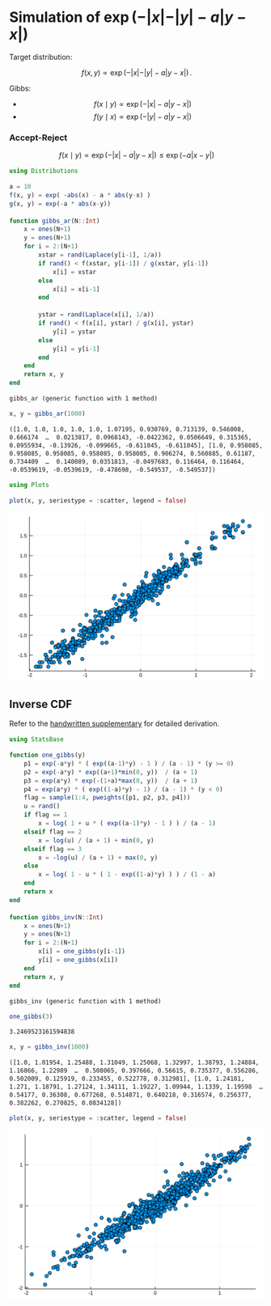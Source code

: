 
# Simulation of $\exp(-\vert x\vert -\vert y\vert - a\vert y-x\vert)$

Target distribution:

$$
f(x, y)\propto \exp(-\vert x\vert -\vert y\vert - a\vert y-x\vert)\,.
$$

Gibbs: 

- $$f(x\mid y)\propto \exp(-\vert x\vert - a\vert y-x\vert)$$
- $$f(y\mid x)\propto \exp(-\vert y\vert - a\vert y-x\vert)$$

### Accept-Reject

$$
f(x\mid y)\propto \exp(-\vert x\vert - a\vert y-x\vert)\le \exp(-a\vert x - y\vert)
$$


```julia
using Distributions
```


```julia
a = 10
f(x, y) = exp( -abs(x) - a * abs(y-x) )
g(x, y) = exp(-a * abs(x-y))

function gibbs_ar(N::Int)
    x = ones(N+1)
    y = ones(N+1)
    for i = 2:(N+1)
        xstar = rand(Laplace(y[i-1], 1/a))
        if rand() < f(xstar, y[i-1]) / g(xstar, y[i-1])
            x[i] = xstar
        else
            x[i] = x[i-1]
        end
        
        ystar = rand(Laplace(x[i], 1/a))
        if rand() < f(x[i], ystar) / g(x[i], ystar)
            y[i] = ystar
        else
            y[i] = y[i-1]
        end
    end
    return x, y
end
```




    gibbs_ar (generic function with 1 method)




```julia
x, y = gibbs_ar(1000)
```




    ([1.0, 1.0, 1.0, 1.0, 1.0, 1.07195, 0.930769, 0.713139, 0.546008, 0.666174  …  0.0213817, 0.0968143, -0.0422362, 0.0506649, 0.315365, 0.0955934, -0.13926, -0.099665, -0.611045, -0.611045], [1.0, 0.958085, 0.958085, 0.958085, 0.958085, 0.958085, 0.906274, 0.560885, 0.61187, 0.734409  …  0.140089, 0.0351813, -0.0497683, 0.116464, 0.116464, -0.0539619, -0.0539619, -0.478698, -0.549537, -0.549537])




```julia
using Plots
```


```julia
plot(x, y, seriestype = :scatter, legend = false)
```




![svg](output_6_0.svg)



## Inverse CDF

Refer to the [handwritten supplementary](Derivation-Exp-Abs-xy.pdf) for detailed derivation.


```julia
using StatsBase
```


```julia
function one_gibbs(y)
    p1 = exp(-a*y) * ( exp((a-1)*y) - 1 ) / (a - 1) * (y >= 0)
    p2 = exp(-a*y) * exp((a+1)*min(0, y))  / (a + 1)
    p3 = exp(a*y) * exp(-(1+a)*max(0, y))  / (a + 1)
    p4 = exp(a*y) * ( exp((1-a)*y) - 1) / (a - 1) * (y < 0)
    flag = sample(1:4, pweights([p1, p2, p3, p4]))
    u = rand()
    if flag == 1
        x = log( 1 + u * ( exp((a-1)*y) - 1 ) ) / (a - 1)
    elseif flag == 2
        x = log(u) / (a + 1) + min(0, y)
    elseif flag == 3
        x = -log(u) / (a + 1) + max(0, y)
    else
        x = log( 1 - u * ( 1 - exp((1-a)*y) ) ) / (1 - a)
    end
    return x
end

function gibbs_inv(N::Int)
    x = ones(N+1)
    y = ones(N+1)
    for i = 2:(N+1)
        x[i] = one_gibbs(y[i-1])
        y[i] = one_gibbs(x[i])
    end
    return x, y
end
```




    gibbs_inv (generic function with 1 method)




```julia
one_gibbs(3)
```




    3.2469523161594838




```julia
x, y = gibbs_inv(1000)
```




    ([1.0, 1.01954, 1.25488, 1.31049, 1.25068, 1.32997, 1.38793, 1.24884, 1.16866, 1.22989  …  0.508065, 0.397666, 0.56615, 0.735377, 0.556286, 0.502009, 0.125919, 0.233455, 0.522778, 0.312981], [1.0, 1.24181, 1.271, 1.18791, 1.27124, 1.34111, 1.19227, 1.09944, 1.1339, 1.19598  …  0.54177, 0.36308, 0.677268, 0.514871, 0.640218, 0.316574, 0.256377, 0.382262, 0.270825, 0.0834128])




```julia
plot(x, y, seriestype = :scatter, legend = false)
```




![svg](output_12_0.svg)


